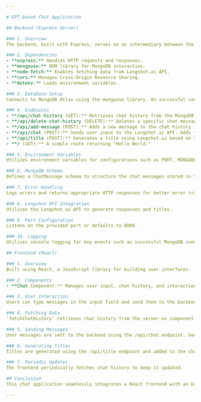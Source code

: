 ```yaml
---

# GPT-based Chat Application

## Backend (Express Server)

### 1. Overview
The backend, built with Express, serves as an intermediary between the frontend and Longshot.ai API. Utilizes MongoDB for storing chat history.

### 2. Dependencies
- **express:** Handles HTTP requests and responses.
- **mongoose:** ODM library for MongoDB interaction.
- **node-fetch:** Enables fetching data from Longshot.ai API.
- **cors:** Manages Cross-Origin Resource Sharing.
- **dotenv:** Loads environment variables.

### 3. Database Setup
Connects to MongoDB Atlas using the mongoose library. On successful connection, logs a success message; on an error, logs the error message. The application uses the ChatMessage model based on a predefined schema to interact with the database.

### 4. Endpoints
- **/api/chat-history (GET):** Retrieves chat history from the MongoDB database.
- **/api/delete-chat-history (DELETE):** Deletes a specific chat message based on the provided _id. Updates the local chat history array (if applicable).
- **/api/add-message (POST):** Adds a new message to the chat history in the MongoDB database.
- **/api/chat (POST):** Sends user input to the Longshot.ai API. Adds the generated assistant message to the chat history in the MongoDB database.
- **/api/title (POST):** Generates a title using Longshot.ai based on the provided input.
- **/ (GET):** A simple route returning "Hello World."

### 5. Environment Variables
Utilizes environment variables for configurations such as PORT, MONGODB_URI, and LONGSHOT_API_KEY.

### 6. MongoDB Schema
Defines a ChatMessage schema to structure the chat messages stored in the database.

### 7. Error Handling
Logs errors and returns appropriate HTTP responses for better error traceability.

### 8. Longshot API Integration
Utilizes the Longshot.ai API to generate responses and titles.

### 9. Port Configuration
Listens on the provided port or defaults to 8080.

### 10. Logging
Utilizes console logging for key events such as successful MongoDB connections and errors.

## Frontend (React)

### 1. Overview
Built using React, a JavaScript library for building user interfaces.

### 2. Components
- **Chat Component:** Manages user input, chat history, and interactions with the backend. Displays chat messages and titles.

### 3. User Interaction
Users can type messages in the input field and send them to the backend. Clicking on examples populates the input field. Users can delete entries from the chat history.

### 4. Fetching Data
`fetchChatHistory` retrieves chat history from the server on component mount. Data is fetched from the backend on user input and deletion actions.

### 5. Sending Messages
User messages are sent to the backend using the /api/chat endpoint. Generated assistant messages are displayed in the chat.

### 6. Generating Titles
Titles are generated using the /api/title endpoint and added to the chat history.

### 7. Periodic Updates
The frontend periodically fetches chat history to keep it updated.

## Conclusion
This chat application seamlessly integrates a React frontend with an Express backend, providing a user-friendly interface for interacting with the Longshot.ai API. The modular structure and use of local storage ensure data persistence and a smooth user experience. Error handling and periodic updates contribute to the application's robustness and reliability.

---
```

